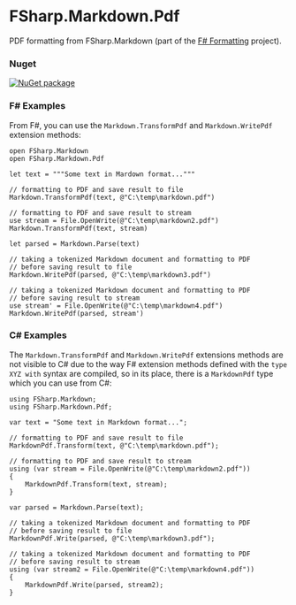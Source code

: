 # FSharp.Markdown.Pdf


PDF formatting from FSharp.Markdown (part of the [F# Formatting](https://github.com/tpetricek/FSharp.Formatting) project).

### Nuget

<a href="https://nuget.org/packages/FSharp.Markdown.Pdf/"><img src="http://theburningmonk.com/images/Markdown-PDF-nuget-install.png" alt="NuGet package"/></a>


### F# Examples

From F#, you can use the `Markdown.TransformPdf` and `Markdown.WritePdf` extension methods:

    open FSharp.Markdown
    open FSharp.Markdown.Pdf

    let text = """Some text in Mardown format..."""
    
    // formatting to PDF and save result to file
    Markdown.TransformPdf(text, @"C:\temp\markdown.pdf")
    
    // formatting to PDF and save result to stream
    use stream = File.OpenWrite(@"C:\temp\markdown2.pdf")
    Markdown.TransformPdf(text, stream)
    
    let parsed = Markdown.Parse(text)
    
    // taking a tokenized Markdown document and formatting to PDF
    // before saving result to file
    Markdown.WritePdf(parsed, @"C:\temp\markdown3.pdf")
    
    // taking a tokenized Markdown document and formatting to PDF
    // before saving result to stream
    use stream' = File.OpenWrite(@"C:\temp\markdown4.pdf")
    Markdown.WritePdf(parsed, stream')
    
### C# Examples

The `Markdown.TransformPdf` and `Markdown.WritePdf` extensions methods are not visible to C# due to the way F# extension methods defined with the `type XYZ with` syntax are compiled, so in its place, there is a `MarkdownPdf` type which you can use from C#:
    
    using FSharp.Markdown;
    using FSharp.Markdown.Pdf;
    
    var text = "Some text in Markdown format...";
    
    // formatting to PDF and save result to file
    MarkdownPdf.Transform(text, @"C:\temp\markdown.pdf");
    
    // formatting to PDF and save result to stream
    using (var stream = File.OpenWrite(@"C:\temp\markdown2.pdf"))
    {
        MarkdownPdf.Transform(text, stream);
    }
    
    var parsed = Markdown.Parse(text);
    
    // taking a tokenized Markdown document and formatting to PDF
    // before saving result to file
    MarkdownPdf.Write(parsed, @"C:\temp\markdown3.pdf");
    
    // taking a tokenized Markdown document and formatting to PDF
    // before saving result to stream
    using (var stream2 = File.OpenWrite(@"C:\temp\markdown4.pdf"))
    {
        MarkdownPdf.Write(parsed, stream2);
    }
